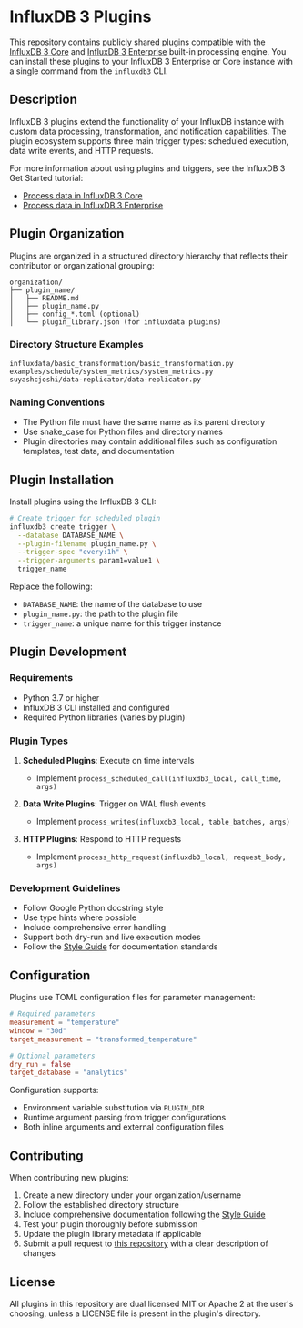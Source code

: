 # InfluxDB 3 Plugins

This repository contains publicly shared plugins compatible with the [InfluxDB 3 Core](https://www.influxdata.com/products/influxdb/) and [InfluxDB 3 Enterprise](https://www.influxdata.com/products/influxdb-3-enterprise/?dl=enterprise) built-in processing engine.
You can install these plugins to your InfluxDB 3 Enterprise or Core instance with a single command from the `influxdb3` CLI.

## Description

InfluxDB 3 plugins extend the functionality of your InfluxDB instance with custom data processing, transformation, and notification capabilities.
The plugin ecosystem supports three main trigger types: scheduled execution, data write events, and HTTP requests.

For more information about using plugins and triggers, see the InfluxDB 3 Get Started tutorial:
- [Process data in InfluxDB 3 Core](https://docs.influxdata.com/influxdb3/core/get-started/process/)
- [Process data in InfluxDB 3 Enterprise](https://docs.influxdata.com/influxdb3/enterprise/get-started/process/)

## Plugin Organization

Plugins are organized in a structured directory hierarchy that reflects their contributor or organizational grouping:

```
organization/
├── plugin_name/
│   ├── README.md
│   ├── plugin_name.py
│   ├── config_*.toml (optional)
│   └── plugin_library.json (for influxdata plugins)
```

### Directory Structure Examples

```
influxdata/basic_transformation/basic_transformation.py
examples/schedule/system_metrics/system_metrics.py
suyashcjoshi/data-replicator/data-replicator.py
```

### Naming Conventions

- The Python file must have the same name as its parent directory
- Use snake_case for Python files and directory names
- Plugin directories may contain additional files such as configuration templates, test data, and documentation

## Plugin Installation

Install plugins using the InfluxDB 3 CLI:

```bash
# Create trigger for scheduled plugin
influxdb3 create trigger \
  --database DATABASE_NAME \
  --plugin-filename plugin_name.py \
  --trigger-spec "every:1h" \
  --trigger-arguments param1=value1 \
  trigger_name
```

Replace the following:
- `DATABASE_NAME`: the name of the database to use
- `plugin_name.py`: the path to the plugin file
- `trigger_name`: a unique name for this trigger instance

## Plugin Development

### Requirements

- Python 3.7 or higher
- InfluxDB 3 CLI installed and configured
- Required Python libraries (varies by plugin)

### Plugin Types

1. **Scheduled Plugins**: Execute on time intervals
   - Implement `process_scheduled_call(influxdb3_local, call_time, args)`
   
2. **Data Write Plugins**: Trigger on WAL flush events
   - Implement `process_writes(influxdb3_local, table_batches, args)`
   
3. **HTTP Plugins**: Respond to HTTP requests
   - Implement `process_http_request(influxdb3_local, request_body, args)`

### Development Guidelines

- Follow Google Python docstring style
- Use type hints where possible
- Include comprehensive error handling
- Support both dry-run and live execution modes
- Follow the [Style Guide](STYLE_GUIDE.md) for documentation standards

## Configuration

Plugins use TOML configuration files for parameter management:

```toml
# Required parameters
measurement = "temperature"
window = "30d"
target_measurement = "transformed_temperature"

# Optional parameters
dry_run = false
target_database = "analytics"
```

Configuration supports:
- Environment variable substitution via `PLUGIN_DIR`
- Runtime argument parsing from trigger configurations
- Both inline arguments and external configuration files

## Contributing

When contributing new plugins:

1. Create a new directory under your organization/username
2. Follow the established directory structure
3. Include comprehensive documentation following the [Style Guide](STYLE_GUIDE.md)
4. Test your plugin thoroughly before submission
5. Update the plugin library metadata if applicable
6. Submit a pull request to [this repository](https://github.com/influxdata/influxdb3_plugins) with a clear description of changes

## License

All plugins in this repository are dual licensed MIT or Apache 2 at the user's choosing, unless a LICENSE file is present in the plugin's directory.
